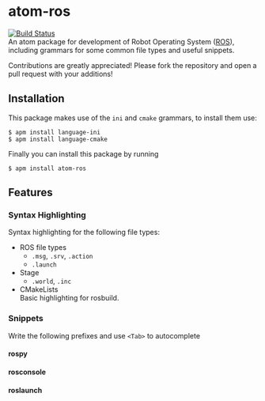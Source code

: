 # atom-ros
[![Build Status](https://travis-ci.org/argenos/atom-ros.svg?branch=master)](https://travis-ci.org/argenos/atom-ros)  
An atom package for development of Robot Operating System ([ROS](http://www.ros.org/)), including grammars for some common file types and useful snippets.

Contributions are greatly appreciated! Please fork the repository and open a pull request with your additions!

## Installation
This package makes use of the `ini` and `cmake` grammars, to install them use:

    $ apm install language-ini
    $ apm install language-cmake

Finally you can install this package by running

    $ apm install atom-ros

## Features
### Syntax Highlighting
Syntax highlighting for the following file types:
* ROS file types
  * `.msg`, `.srv`, `.action`
  * `.launch`
* Stage
  * `.world`, `.inc`
* CMakeLists  
  Basic highlighting for rosbuild.


### Snippets
Write the following prefixes and use `<Tab>` to autocomplete

#### rospy

#### rosconsole

#### roslaunch
